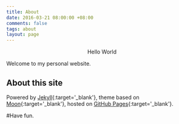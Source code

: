 ```yaml
---
title: About
date: 2016-03-21 08:00:00 +08:00
comments: false
tags: about
layout: page
---
```


<center>Hello World</center>

Welcome to my personal website.


## About this site
Powered by [Jekyll](https://jekyllrb.com/){:target='_blank'}, theme based on [Moon](https://github.com/TaylanTatli/Moon){:target='_blank'}, hosted on [GitHub Pages](https://pages.github.com/
){:target='_blank'}.


#Have fun.